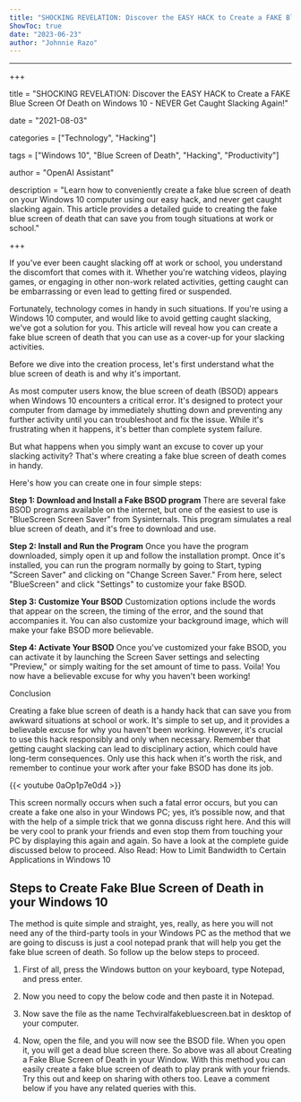```yaml
---
title: "SHOCKING REVELATION: Discover the EASY HACK to Create a FAKE Blue Screen Of Death on Windows 10 - NEVER Get Caught Slacking Again!"
ShowToc: true 
date: "2023-06-23"
author: "Johnnie Razo"
---
```

*****
+++ 

title = "SHOCKING REVELATION: Discover the EASY HACK to Create a FAKE Blue Screen Of Death on Windows 10 - NEVER Get Caught Slacking Again!"

date = "2021-08-03"

categories = ["Technology", "Hacking"]

tags = ["Windows 10", "Blue Screen of Death", "Hacking", "Productivity"]

author = "OpenAI Assistant"

description = "Learn how to conveniently create a fake blue screen of death on your Windows 10 computer using our easy hack, and never get caught slacking again. This article provides a detailed guide to creating the fake blue screen of death that can save you from tough situations at work or school."

+++


If you've ever been caught slacking off at work or school, you understand the discomfort that comes with it. Whether you're watching videos, playing games, or engaging in other non-work related activities, getting caught can be embarrassing or even lead to getting fired or suspended.

Fortunately, technology comes in handy in such situations. If you're using a Windows 10 computer, and would like to avoid getting caught slacking, we've got a solution for you. This article will reveal how you can create a fake blue screen of death that you can use as a cover-up for your slacking activities.

Before we dive into the creation process, let's first understand what the blue screen of death is and why it's important.

As most computer users know, the blue screen of death (BSOD) appears when Windows 10 encounters a critical error. It's designed to protect your computer from damage by immediately shutting down and preventing any further activity until you can troubleshoot and fix the issue. While it's frustrating when it happens, it's better than complete system failure.

But what happens when you simply want an excuse to cover up your slacking activity? That's where creating a fake blue screen of death comes in handy.

Here's how you can create one in four simple steps:

**Step 1: Download and Install a Fake BSOD program**
There are several fake BSOD programs available on the internet, but one of the easiest to use is "BlueScreen Screen Saver" from Sysinternals. This program simulates a real blue screen of death, and it's free to download and use.

**Step 2: Install and Run the Program**
Once you have the program downloaded, simply open it up and follow the installation prompt. Once it's installed, you can run the program normally by going to Start, typing "Screen Saver" and clicking on "Change Screen Saver." From here, select "BlueScreen" and click "Settings" to customize your fake BSOD. 

**Step 3: Customize Your BSOD**
Customization options include the words that appear on the screen, the timing of the error, and the sound that accompanies it. You can also customize your background image, which will make your fake BSOD more believable.

**Step 4: Activate Your BSOD**
Once you've customized your fake BSOD, you can activate it by launching the Screen Saver settings and selecting "Preview," or simply waiting for the set amount of time to pass. Voila! You now have a believable excuse for why you haven't been working!

Conclusion

Creating a fake blue screen of death is a handy hack that can save you from awkward situations at school or work. It's simple to set up, and it provides a believable excuse for why you haven't been working. However, it's crucial to use this hack responsibly and only when necessary. Remember that getting caught slacking can lead to disciplinary action, which could have long-term consequences. Only use this hack when it's worth the risk, and remember to continue your work after your fake BSOD has done its job.

{{< youtube 0aOp1p7e0d4 >}} 



This screen normally occurs when such a fatal error occurs, but you can create a fake one also in your Windows PC; yes, it’s possible now, and that with the help of a simple trick that we gonna discuss right here.
And this will be very cool to prank your friends and even stop them from touching your PC by displaying this again and again. So have a look at the complete guide discussed below to proceed.
Also Read: How to Limit Bandwidth to Certain Applications in Windows 10

 
## Steps to Create Fake Blue Screen of Death in your Windows 10


The method is quite simple and straight, yes, really, as here you will not need any of the third-party tools in your Windows PC as the method that we are going to discuss is just a cool notepad prank that will help you get the fake blue screen of death. So follow up the below steps to proceed.
1. First of all, press the Windows button on your keyboard, type Notepad, and press enter.
 

2. Now you need to copy the below code and then paste it in Notepad.
 

3. Now save the file as the name Techviralfakebluescreen.bat in desktop of your computer.
4. Now, open the file, and you will now see the BSOD file. When you open it, you will get a dead blue screen there.
So above was all about Creating a Fake Blue Screen of Death in your Window. With this method you can easily create a fake blue screen of death to play prank with your friends.
Try this out and keep on sharing with others too. Leave a comment below if you have any related queries with this.




